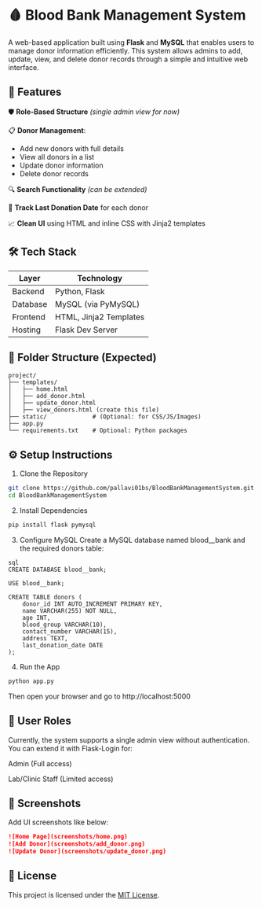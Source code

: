 # 🩸 Blood Bank Management System
A web-based application built using **Flask** and **MySQL** that enables users to manage donor information efficiently. This system allows admins to add, update, view, and delete donor records through a simple and intuitive web interface.

## 🔧 Features
🛡️ **Role-Based Structure** *(single admin view for now)*

📋 **Donor Management**:
  - Add new donors with full details
  - View all donors in a list
  - Update donor information
  - Delete donor records

🔍 **Search Functionality** *(can be extended)*

📅 **Track Last Donation Date** for each donor

📈 **Clean UI** using HTML and inline CSS with Jinja2 templates

## 🛠️ Tech Stack
|Layer	|Technology|
|------|------|
|Backend	|Python, Flask|
|Database	|MySQL (via PyMySQL)|
|Frontend	|HTML, Jinja2 Templates|
|Hosting	|Flask Dev Server|

## 📁 Folder Structure (Expected)
```
project/
├── templates/
│   ├── home.html
│   ├── add_donor.html
│   ├── update_donor.html
│   ├── view_donors.html (create this file)
├── static/             # (Optional: for CSS/JS/Images)
├── app.py
└── requirements.txt    # Optional: Python packages
```
## ⚙️ Setup Instructions
1. Clone the Repository
```bash
git clone https://github.com/pallavi01bs/BloodBankManagementSystem.git
cd BloodBankManagementSystem
```

2. Install Dependencies
```bash
pip install flask pymysql
```
3. Configure MySQL
Create a MySQL database named blood__bank and the required donors table:
```
sql
CREATE DATABASE blood__bank;

USE blood__bank;

CREATE TABLE donors (
    donor_id INT AUTO_INCREMENT PRIMARY KEY,
    name VARCHAR(255) NOT NULL,
    age INT,
    blood_group VARCHAR(10),
    contact_number VARCHAR(15),
    address TEXT,
    last_donation_date DATE
);
```
4. Run the App
```bash
python app.py
```
Then open your browser and go to  http://localhost:5000

## 🔐 User Roles
Currently, the system supports a single admin view without authentication. You can extend it with Flask-Login for:

Admin (Full access)

Lab/Clinic Staff (Limited access)

## 📸 Screenshots
Add UI screenshots like below:

```md
![Home Page](screenshots/home.png)
![Add Donor](screenshots/add_donor.png)
![Update Donor](screenshots/update_donor.png)
```
## 📄 License
This project is licensed under the [MIT License](LICENSE).

